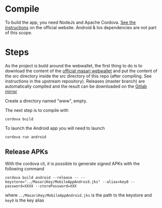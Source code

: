 # Compile
To build the app, you need NodeJs and Apache Cordova. [See the instructions](https://cordova.apache.org/docs/en/latest/guide/cli/) on the official website.
Android & Ios dependencies are not part of this scope.

# Steps
As the project is build around the webwallet, the first thing to do is to download the content of the [official masari webwallet](https://github.com/masari-project/masari-webwallet)
and put the content of the src directory inside the src directory of this repo (after compiling. See instructions in the upstream repository).
Releases (master branch) are automatically compiled and the result can be downloaded on the [Gitlab mirror](https://gitlab.com/masari-project/masari-webwallet/-/jobs/artifacts/master/download?job=buid)

Create a directory named "www", empty.

The next step is to compile with 
```
cordova build
```

To launch the Android app you will need to launch
```
cordova run android
```

## Release APKs
With the cordova cli, it is possible to generate signed APKs with the following command 
```
cordova build android --release -- --keystore="../MasariKey/MobileAppAndroid.jks" --alias=key0 --password=XXXX --storePassword=XXX
```
where ```../MasariKey/MobileAppAndroid.jks``` is the path to the keystore and ```key0``` is the key alias
